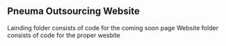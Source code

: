 ## Pneuma Outsourcing Website
Lainding folder consists of code for the coming soon page
Website folder consists of code for the proper wesbite
